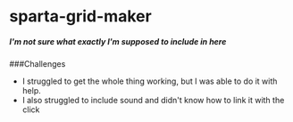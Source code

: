 # sparta-grid-maker
##### I'm not sure what exactly I'm supposed to include in here

###Challenges
* I struggled to get the whole thing working, but I was able to do it with help.
* I also struggled to include sound and didn't know how to link it with the click
